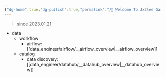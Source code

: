```yaml
---
{"dg-home":true,"dg-publish":true,"permalink":"/🤡 Welcome To Jx2lee Garden/","tags":["gardenEntry"],"dgPassFrontmatter":true}
---
```



> since 2023.01.21

- data
	- workflow
		- airflow: [[data_engineer/airflow/__airflow_overview\|__airflow_overview]]
	- catalog
		- data discovery: [[data_engineer/datahub/__datahub_overview\|__datahub_overview]]


